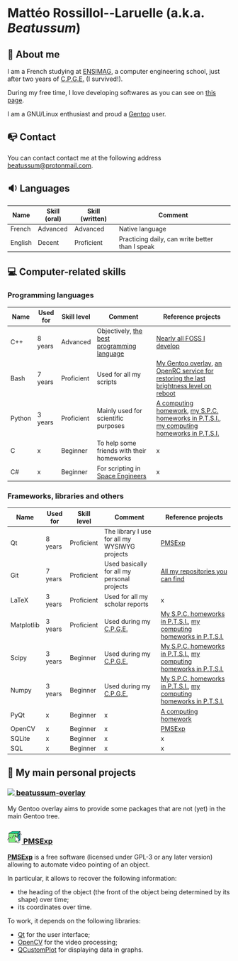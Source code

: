 # Mattéo Rossillol‑‑Laruelle (a.k.a. _Beatussum_)

## :house_with_garden: About me

I am a French studying at [ENSIMAG](https://ensimag.grenoble-inp.fr/), a computer engineering school, just after two years of [C.P.G.E.](https://en.wikipedia.org/wiki/Classe_pr%C3%A9paratoire_aux_grandes_%C3%A9coles#Scientific_CPGE) (I survived!).

During my free time, I love developing softwares as you can see on [this page](https://github.com/beatussum?tab=repositories).

I am a GNU/Linux enthusiast and proud a [Gentoo](https://www.gentoo.org/) user.

## :mailbox_with_no_mail: Contact

You can contact contact me at the following address beatussum@protonmail.com.

## :sound: Languages

Name    | Skill (oral) | Skill (written) | Comment
--------|--------------|-----------------|--------
French  | Advanced     | Advanced        | Native language
English | Decent       | Proficient      | Practicing daily, can write better than I speak

## :computer: Computer-related skills

### Programming languages

Name   | Used for | Skill level | Comment                                                                                    | Reference projects
-------|----------|-------------|--------------------------------------------------------------------------------------------|------------------
C++    | 8 years  | Advanced    | Objectively, [the best programming language](https://harmful.cat-v.org/software/c++/linus) | [Nearly all FOSS I develop](https://github.com/beatussum?tab=repositories)
Bash   | 7 years  | Proficient  | Used for all my scripts                                                                    | [My Gentoo overlay](https://github.com/beatussum/beatussum-overlay), [an OpenRC service for restoring the last brightness level on reboot](https://github.com/beatussum/save-backlight)
Python | 3 years  | Proficient  | Mainly used for scientific purposes                                                        | [A computing homework](https://github.com/beatussum/sudoku), [my S.P.C. homeworks in P.T.S.I.](https://github.com/beatussum/ptsi_spc), [my computing homeworks in P.T.S.I.](https://github.com/beatussum/ptsi_it)
C      | x        | Beginner    | To help some friends with their homeworks                                                  | x
C#     | x        | Beginner    | For scripting in [Space Engineers](https://fr.wikipedia.org/wiki/Space_Engineers)          | x

### Frameworks, libraries and others

Name       | Used for | Skill level | Comment                                                                                                                   | Reference projects
-----------|----------|-------------|---------------------------------------------------------------------------------------------------------------------------|------------------
Qt         | 8 years  | Proficient  | The library I use for all my WYSIWYG projects                                                                             | [PMSExp](https://github.com/beatussum/pmsexp)
Git        | 7 years  | Proficient  | Used basically for all my personal projects                                                                               | [All my repositories you can find](https://github.com/beatussum?tab=repositories)
LaTeX      | 3 years  | Proficient  | Used for all my scholar reports                                                                                           | x
Matplotlib | 3 years  | Proficient  | Used during my [C.P.G.E.](https://en.wikipedia.org/wiki/Classe_pr%C3%A9paratoire_aux_grandes_%C3%A9coles#Scientific_CPGE) | [My S.P.C. homeworks in P.T.S.I.](https://github.com/beatussum/ptsi_spc), [my computing homeworks in P.T.S.I.](https://github.com/beatussum/ptsi_it)
Scipy      | 3 years  | Beginner    | Used during my [C.P.G.E.](https://en.wikipedia.org/wiki/Classe_pr%C3%A9paratoire_aux_grandes_%C3%A9coles#Scientific_CPGE) | [My S.P.C. homeworks in P.T.S.I.](https://github.com/beatussum/ptsi_spc), [my computing homeworks in P.T.S.I.](https://github.com/beatussum/ptsi_it)
Numpy      | 3 years  | Beginner    | Used during my [C.P.G.E.](https://en.wikipedia.org/wiki/Classe_pr%C3%A9paratoire_aux_grandes_%C3%A9coles#Scientific_CPGE) | [My S.P.C. homeworks in P.T.S.I.](https://github.com/beatussum/ptsi_spc), [my computing homeworks in P.T.S.I.](https://github.com/beatussum/ptsi_it)
PyQt       | x        | Beginner    | x                                                                                                                         | [A computing homework](https://github.com/beatussum/sudoku)
OpenCV     | x        | Beginner    | x                                                                                                                         | [PMSExp](https://github.com/beatussum/pmsexp)
SQLite     | x        | Beginner    | x                                                                                                                         | x
SQL        | x        | Beginner    | x                                                                                                                         | x

## :hammer: My main personal projects

### [<img src="https://assets.gentoo.org/tyrian/v1/site-logo.svg" height="32"/> beatussum-overlay](https://github.com/beatussum/beatussum-overlay/)

My Gentoo overlay aims to provide some packages that are not (yet) in the main Gentoo tree.

### [<img src="https://raw.githubusercontent.com/beatussum/pmsexp/develop/share/icons/com.github.PMSExp.svg" width="32" height="32"/> PMSExp](https://github.com/beatussum/pmsexp/)

[**PMSExp**](https://github.com/beatussum/pmsexp/) is a free software (licensed under GPL-3 or any later version) allowing to automate video pointing of an object.

In particular, it allows to recover the following information:
- the heading of the object (the front of the object being determined by its shape) over time;
- its coordinates over time.

To work, it depends on the following libraries:
- [Qt](https://www.qt.io/) for the user interface;
- [OpenCV](https://opencv.org/) for the video processing;
- [QCustomPlot](https://www.qcustomplot.com/) for displaying data in graphs.
